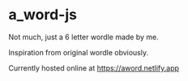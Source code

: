 # a_word-js
Not much, just a 6 letter wordle made by me.

Inspiration from original wordle obviously.

Currently hosted online at https://aword.netlify.app
